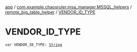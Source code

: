 [app](../../index.md) / [com.example.chaosruler.msa_manager.MSSQL_helpers](../index.md) / [remote_big_table_helper](index.md) / [VENDOR_ID_TYPE](.)

# VENDOR_ID_TYPE

`var VENDOR_ID_TYPE: `[`String`](https://kotlinlang.org/api/latest/jvm/stdlib/kotlin/-string/index.html)